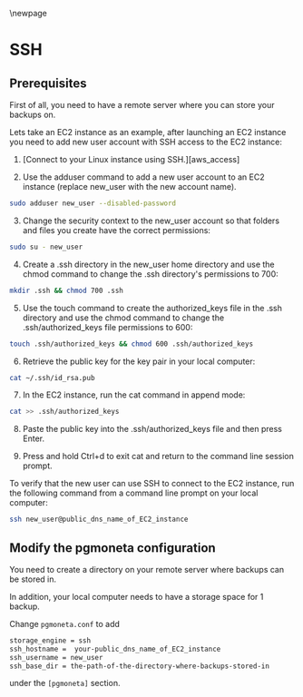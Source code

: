 \newpage

# SSH

## Prerequisites

First of all, you need to have a remote server where you can store your backups on.

Lets take an EC2 instance as an example, after launching an EC2 instance you need to add new user account with SSH access to the EC2 instance:

1. [Connect to your Linux instance using SSH.][aws_access]

2. Use the adduser command to add a new user account to an EC2 instance (replace new_user with the new account name).

``` sh
sudo adduser new_user --disabled-password
```

3. Change the security context to the new_user account so that folders and files you create have the correct permissions:

``` sh
sudo su - new_user
```

4. Create a .ssh directory in the new_user home directory and use the chmod command to change the .ssh directory's permissions to 700:

```sh
mkdir .ssh && chmod 700 .ssh
```

5. Use the touch command to create the authorized_keys file in the .ssh directory and use the chmod command to change the .ssh/authorized_keys file permissions to 600:

```sh
touch .ssh/authorized_keys && chmod 600 .ssh/authorized_keys
```

6. Retrieve the public key for the key pair in your local computer:

```sh
cat ~/.ssh/id_rsa.pub
```

7. In the EC2 instance, run the cat command in append mode:

```sh
cat >> .ssh/authorized_keys
```

8. Paste the public key into the .ssh/authorized_keys file and then press Enter.

9. Press and hold Ctrl+d to exit cat and return to the command line session prompt.

To verify that the new user can use SSH to connect to the EC2 instance, run the following command from a command line prompt on your local computer:

```sh
ssh new_user@public_dns_name_of_EC2_instance
```

## Modify the pgmoneta configuration

You need to create a directory on your remote server where backups can be stored in.

In addition, your local computer needs to have a storage space for 1 backup.

Change `pgmoneta.conf` to add

```sh
storage_engine = ssh
ssh_hostname =  your-public_dns_name_of_EC2_instance
ssh_username = new_user
ssh_base_dir = the-path-of-the-directory-where-backups-stored-in
```

under the `[pgmoneta]` section.
